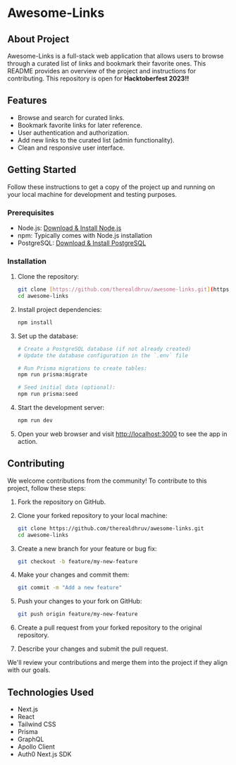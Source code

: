 # Awesome-Links

## About Project
Awesome-Links is a full-stack web application that allows users to browse through a curated list of links and bookmark their favorite ones. This README provides an overview of the project and instructions for contributing. This repository is open for **Hacktoberfest 2023!!**

## Features

- Browse and search for curated links.
- Bookmark favorite links for later reference.
- User authentication and authorization.
- Add new links to the curated list (admin functionality).
- Clean and responsive user interface.

## Getting Started

Follow these instructions to get a copy of the project up and running on your local machine for development and testing purposes.

### Prerequisites

- Node.js: [Download & Install Node.js](https://nodejs.org/)
- npm: Typically comes with Node.js installation
- PostgreSQL: [Download & Install PostgreSQL](https://www.postgresql.org/download/)

### Installation

1. Clone the repository:

   ```bash
   git clone [https://github.com/therealdhruv/awesome-links.git](https://github.com/therealdhruv/Awesome-Links.git)
   cd awesome-links
   ```

2. Install project dependencies:

   ```bash
   npm install
   ```

3. Set up the database:

   ```bash
   # Create a PostgreSQL database (if not already created)
   # Update the database configuration in the `.env` file

   # Run Prisma migrations to create tables:
   npm run prisma:migrate

   # Seed initial data (optional):
   npm run prisma:seed
   ```

4. Start the development server:

   ```bash
   npm run dev
   ```

5. Open your web browser and visit [http://localhost:3000](http://localhost:3000) to see the app in action.

## Contributing

We welcome contributions from the community! To contribute to this project, follow these steps:

1. Fork the repository on GitHub.

2. Clone your forked repository to your local machine:

   ```bash
   git clone https://github.com/therealdhruv/awesome-links.git
   cd awesome-links
   ```

3. Create a new branch for your feature or bug fix:

   ```bash
   git checkout -b feature/my-new-feature
   ```

4. Make your changes and commit them:

   ```bash
   git commit -m "Add a new feature"
   ```

5. Push your changes to your fork on GitHub:

   ```bash
   git push origin feature/my-new-feature
   ```

6. Create a pull request from your forked repository to the original repository.

7. Describe your changes and submit the pull request.

We'll review your contributions and merge them into the project if they align with our goals.

## Technologies Used
- Next.js
- React
- Tailwind CSS
- Prisma
- GraphQL
- Apollo Client
- Auth0 Next.js SDK

